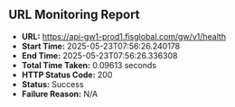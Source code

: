## URL Monitoring Report

- **URL:** https://api-gw1-prod1.fisglobal.com/gw/v1/health
- **Start Time:** 2025-05-23T07:56:26.240178
- **End Time:** 2025-05-23T07:56:26.336308
- **Total Time Taken:** 0.09613 seconds
- **HTTP Status Code:** 200
- **Status:** Success
- **Failure Reason:** N/A
